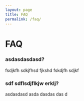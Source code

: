 ```yaml
---
layout: page
title: FAQ
permalink: /faq/
---
```


# FAQ

### asdasdasdasd?

fsdjkfh sdkjfhsd fjkshd fskdjfh sdjkf

### sdf sdflsdjflkjw erklj?

asdasdasd asda dasdas das d
